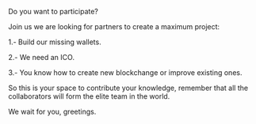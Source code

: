 Do you want to participate?

Join us we are looking for partners to create a maximum project:

1.- Build our missing wallets.

2.- We need an ICO.

3.- You know how to create new blockchange or improve existing ones.

So this is your space to contribute your knowledge, remember that all the collaborators will form the elite team in the world.

We wait for you, greetings.
